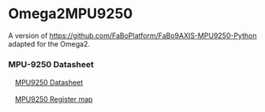 # Omega2MPU9250

A version of https://github.com/FaBoPlatform/FaBo9AXIS-MPU9250-Python
adapted for the Omega2.

### MPU-9250 Datasheet

　[MPU9250 Datasheet](http://43zrtwysvxb2gf29r5o0athu.wpengine.netdna-cdn.com/wp-content/uploads/2015/02/MPU-9250-Datasheet.pdf)

　[MPU9250 Register map](http://43zrtwysvxb2gf29r5o0athu.wpengine.netdna-cdn.com/wp-content/uploads/2015/02/MPU-9250-Register-Map.pdf)

